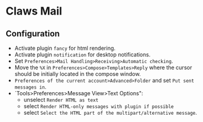 # Claws Mail

## Configuration
- Activate plugin `fancy` for html rendering.
- Activate plugin `notification` for desktop notifications.
- Set `Preferences>Mail Handling>Receiving>Automatic checking`.
- Move the `%X` in `Preferences>Compose>Templates>Reply` where the cursor should be initially located in the compose window.
- `Preferences of the current account>Advanced>Folder` and set `Put sent messages in`.
- `Tools>Preferences>Message View>Text Options":
  - unselect `Render HTML as text`
  - select `Render HTML-only messages with plugin if possible`
  - select `Select the HTML part of the multipart/alternative message`.
